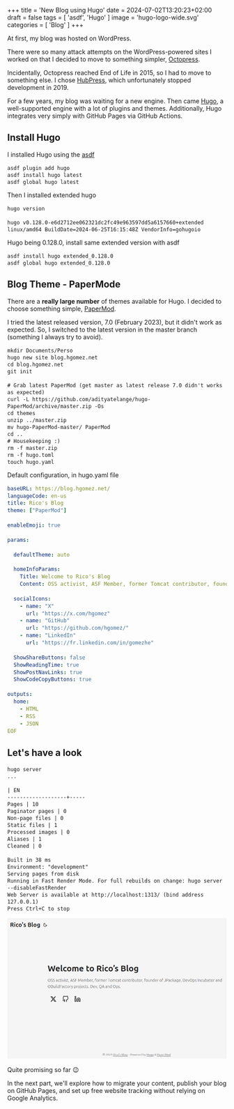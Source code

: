 +++
title = 'New Blog using Hugo'
date = 2024-07-02T13:20:23+02:00
draft = false
tags = [ 'asdf', 'Hugo' ]
image = 'hugo-logo-wide.svg'
categories = [ 'Blog' ]
+++

At first, my blog was hosted on WordPress.

There were so many attack attempts on the WordPress-powered sites I worked on that I decided to move to something simpler, [Octopress](http://octopress.org/).

Incidentally, Octopress reached End of Life in 2015, so I had to move to something else. I chose [HubPress](https://github.com/HubPress), which unfortunately stopped development in 2019.

For a few years, my blog was waiting for a new engine. Then came [Hugo](https://gohugo.io/), a well-supported engine with a lot of plugins and themes. Additionally, Hugo integrates very simply with GitHub Pages via GitHub Actions.
## Install Hugo

I installed Hugo using the [asdf](https://asdf-vm.com/)

```
asdf plugin add hugo
asdf install hugo latest
asdf global hugo latest
```

Then I installed extended hugo

```
hugo version

hugo v0.128.0-e6d2712ee062321dc2fc49e963597dd5a6157660+extended linux/amd64 BuildDate=2024-06-25T16:15:48Z VendorInfo=gohugoio
```

Hugo being 0.128.0, install same extended version with asdf

```
asdf install hugo extended_0.128.0
asdf global hugo extended_0.128.0
```

## Blog Theme - PaperMode

There are a **really large number** of themes available for Hugo. I decided to choose something simple, [PaperMod](https://github.com/adityatelange/hugo-PaperMod).

I tried the latest released version, 7.0 (February 2023), but it didn't work as expected. So, I switched to the latest version in the master branch (something I always try to avoid).
 
```
mkdir Documents/Perso
hugo new site blog.hgomez.net
cd blog.hgomez.net
git init

# Grab latest PaperMod (get master as latest release 7.0 didn't works as expected)
curl -L https://github.com/adityatelange/hugo-PaperMod/archive/master.zip -Os
cd themes
unzip ../master.zip
mv hugo-PaperMod-master/ PaperMod
cd ..
# Housekeeping :)
rm -f master.zip
rm -f hugo.toml 
touch hugo.yaml
```

Default configuration, in hugo.yaml file
```title=hugo.yaml
baseURL: https://blog.hgomez.net/
languageCode: en-us
title: Rico's Blog
theme: ["PaperMod"]

enableEmoji: true

params:

  defaultTheme: auto

  homeInfoParams:
    Title: Welcome to Rico's Blog
    Content: OSS activist, ASF Member, former Tomcat contributor, founder of JPackage, DevOps Incubator and OBuildFactory projects. Dev, QA and Ops. 

  socialIcons: 
    - name: "X"
      url: "https://x.com/hgomez"
    - name: "GitHub"
      url: "https://github.com/hgomez/"
    - name: "LinkedIn"
      url: "https://fr.linkedin.com/in/gomezhe"

  ShowShareButtons: false
  ShowReadingTime: true
  ShowPostNavLinks: true
  ShowCodeCopyButtons: true

outputs:
  home:
    - HTML
    - RSS
    - JSON
EOF
```
## Let's have a look

```
hugo server
...

| EN
-------------------+-----
Pages | 10
Paginator pages | 0
Non-page files | 0
Static files | 1
Processed images | 0
Aliases | 1
Cleaned | 0

Built in 38 ms
Environment: "development"
Serving pages from disk
Running in Fast Render Mode. For full rebuilds on change: hugo server --disableFastRender
Web Server is available at http://localhost:1313/ (bind address 127.0.0.1)
Press Ctrl+C to stop
```

![first blog](blog0.png)

Quite promising so far 😉

In the next part, we'll explore how to migrate your content, publish your blog on GitHub Pages, and set up free website tracking without relying on Google Analytics.